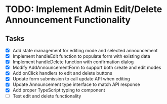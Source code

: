 # TODO: Implement Admin Edit/Delete Announcement Functionality

## Tasks
- [x] Add state management for editing mode and selected announcement
- [x] Implement handleEdit function to populate form with existing data
- [x] Implement handleDelete function with confirmation dialog
- [x] Modify AddAnnouncementForm to support both create and edit modes
- [x] Add onClick handlers to edit and delete buttons
- [x] Update form submission to call update API when editing
- [x] Update Announcement type interface to match API response
- [x] Add proper TypeScript typing to component
- [ ] Test edit and delete functionality
